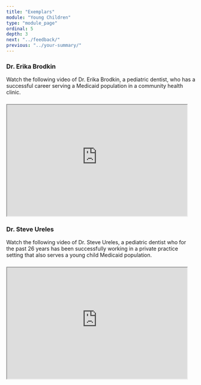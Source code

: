 ```yaml
---
title: "Exemplars"
module: "Young Children"
type: "module_page"
ordinal: 5
depth: 3
next: "../feedback/"
previous: "../your-summary/"
---
```

<h3>Dr. Erika Brodkin</h3><div class='maintext'>
<p>Watch the following video of Dr. Erika Brodkin, a pediatric dentist, who has a successful career serving a Medicaid population in a community health clinic.</p>
</div>
<h3></h3><iframe width="480" height="296" src="https://surelink.ccnmtl.columbia.edu/video/?player=download_mp4_v3&file=projects/pediatric_oral_health/pediatric_oral_health_pass_brodkin.mp4&width=480&height=272&poster=http://ccnmtl.columbia.edu/broadcast/projects/pediatric_oral_health/pediatric_oral_health_pass_brodkin.jpg&protection=029ec1d8824380381023ff164b974c5e44c03efe" /></iframe>
<h3>Dr. Steve Ureles</h3><div class='maintext'>
<p>Watch the following video of Dr. Steve Ureles, a pediatric dentist who for the past 26 years has been successfully working in a private practice setting that also serves a young child Medicaid population.</p>
</div>

<h3></h3><iframe width="480" height="296" src="https://surelink.ccnmtl.columbia.edu/video/?player=download_mp4_v3&file=projects/pediatric_oral_health/pediatric_oral_health_pass_ureles.mp4&width=480&height=272&poster=http://ccnmtl.columbia.edu/broadcast/projects/pediatric_oral_health/pediatric_oral_health_pass_ureles.jpg&protection=facdcf81004ecc331f72420597468e9e8c6d6c72" /></iframe>
